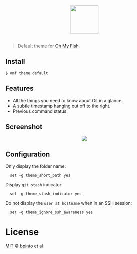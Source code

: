 <div align="center">
  <a href="http://github.com/fish-shell/omf">
  <img width=90px  src="https://cloud.githubusercontent.com/assets/8317250/8510172/f006f0a4-230f-11e5-98b6-5c2e3c87088f.png">
  </a>
</div>
<br>

> Default theme for [Oh My Fish][omf-link].

## Install

```fish
$ omf theme default
```

## Features

* All the things you need to know about Git in a glance.
* A subtle timestamp hanging out off to the right.
* Previous command status.

## Screenshot

<p align="center">
<img src="https://cloud.githubusercontent.com/assets/526122/9604024/ac338638-50ac-11e5-874a-70fa9287db93.png">
</p>

## Configuration

Only display the folder name:
```
  set -g theme_short_path yes
```

Display `git stash` indicator:
```
  set -g theme_stash_indicator yes
```

Do not display the `user at hostname` when in an SSH session:
```
  set -g theme_ignore_ssh_awareness yes
```

# License

[MIT][mit] © [bpinto][author] et [al][contributors]


[mit]:            http://opensource.org/licenses/MIT
[author]:         http://github.com/bpinto
[contributors]:   https://github.com/oh-my-fish/theme-default/graphs/contributors
[omf-link]:       https://www.github.com/oh-my-fish/oh-my-fish

[license-badge]:  https://img.shields.io/badge/license-MIT-007EC7.svg?style=flat-square
[travis-badge]:   http://img.shields.io/travis/oh-my-fish/theme-default.svg?style=flat-square
[travis-link]:    https://travis-ci.org/oh-my-fish/theme-default
